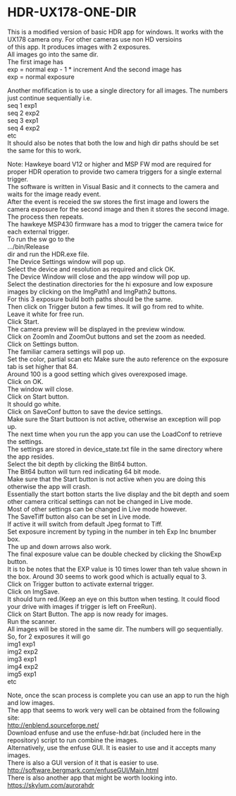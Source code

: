 # HDR-UX178-ONE-DIR
This is a modified version of basic HDR app for windows.  It works with the UX178 camera ony. For other cameras use non HD versioins  
of this app.
It produces images with 2 exposures.  
All images go into the same dir.  
The first image has   
exp =  normal exp - 1 * increment 
And the second image has  
exp = normal exposure  

Another mofification is to use a single directory for all images. The numbers just continue sequentially i.e.  
seq 1 exp1  
seq 2 exp2  
seq 3 exp1  
seq 4 exp2  
etc  
It should also be notes that both the low and high dir paths should be set the same for this to work.  

Note: Hawkeye board V12 or higher and MSP FW mod are required for proper HDR operation to provide two camera triggers for a single external trigger.     
The software is written in Visual Basic and it connects to the camera and waits for the image ready event.   
After the event is receied the sw stores the first image and lowers the camera exposure for the second image and then it stores the second image.     
The process then repeats.   
The hawkeye MSP430 firmware has a mod to trigger the camera twice for each external trigger.   
To run the sw go to the  
.../bin/Release     
dir and run the HDR.exe file.   
The Device Settings window will pop up.   
Select the device and resolution as required and click OK.   
The Device Window will close and the app window will pop up.   
Select the destination directories for the hi exposure and low exposure images by clicking on the ImgPath1 and ImgPath2 buttons.   
For this 3 exposure build both paths should be the same.  
Then click on Trigger buton a few times. It will go from red to white.  
Leave it white for free run.   
Click Start.   
The camera preview will be displayed in the preview window.   
Click on ZoomIn and ZoomOut buttons and set the zoom as needed.   
Click on Settings button.   
The familiar camera settings will pop up.   
Set the color, partial scan etc Make sure the auto reference on the exposure tab is set higher that 84.   
Around 100 is a good setting which gives overexposed image.   
Click on OK.   
The window will close.   
Click on Start button.   
It should go white.   
Click on SaveConf button to save the device settings.   
Make sure the Start buttoon is not active, otherwise an exception will pop up.   
The next time when you run the app you can use the LoadConf to retrieve the settings.   
The settings are stored in device_state.txt file in the same directory where the app resides.   
Select the bit depth by clicking the Bit64 button.   
The Bit64 button will turn red indicating 64 bit mode.   
Make sure that the Start button is not active when you are doing this otherwise the app will crash.   
Essentially the start botton starts the live display and the bit depth and soem other camera critical settings can not be changed in Live mode.   
Most of other settings can be changed in Live mode however.   
The SaveTiff button also can be set in Live mode.   
If active it will switch from default Jpeg format to Tiff.   
Set exposure increment by typing in the number in teh Exp Inc bnumber box.   
The up and down arrows also work.  
The final exposure value can be double checked by clicking the ShowExp button.   
It is to be notes that the EXP value is 10 times lower than teh value shown in the box. 
Around 30 seems to work good which is actually equal to 3.   
Click on Trigger button to activate external trigger.   
Click on ImgSave.   
It should turn red.(Keep an eye on this button when testing. It could flood your drive with images if trigger is left on FreeRun).   
Click on Start Button. The app is now ready for images.   
Run the scanner.   
All images will be stored in the same dir. The numbers will go sequentially.  
So, for 2 exposures it will go  
img1  exp1  
img2  exp2  
img3  exp1  
img4  exp2  
img5  exp1  
etc  

Note, once the scan process is complete you can use an app to run the high and low images.  
The app that seems to work very well can be obtained from the following site:  
http://enblend.sourceforge.net/  
Download enfuse and use the enfuse-hdr.bat (included here in the repository) script to run combine the images.   
Alternatively, use the enfuse GUI. It is easier to use and it accepts many images.  
There is also a GUI version of it that is easier to use.  
http://software.bergmark.com/enfuseGUI/Main.html  
There is also another app that might be worth looking into.  
https://skylum.com/aurorahdr  
